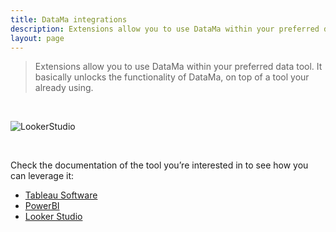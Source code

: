 ```yaml
---
title: DataMa integrations
description: Extensions allow you to use DataMa within your preferred data tool. It basically unlocks the functionality of DataMa, on top of a tool your already using.
layout: page
---
```



> Extensions allow you to use DataMa within your preferred data tool. It basically unlocks the functionality of DataMa, on top of a tool your already using.

<br>

![LookerStudio]({{site.url}}/{{site.baseurl}}/core_app/new/integration/images/prep_extensionDataSet.jpg)

<br>

Check the documentation of the tool you’re interested in to see how you can leverage it:

- [Tableau Software]({{site.url}}/{{site.baseurl}}/core_app/new/integration/tableau.html)
- [PowerBI]({{site.url}}/{{site.baseurl}}/core_app/new/integration/powerbi.html)
- [Looker Studio]({{site.url}}/{{site.baseurl}}/core_app/new/integration/looker_studio.html)
